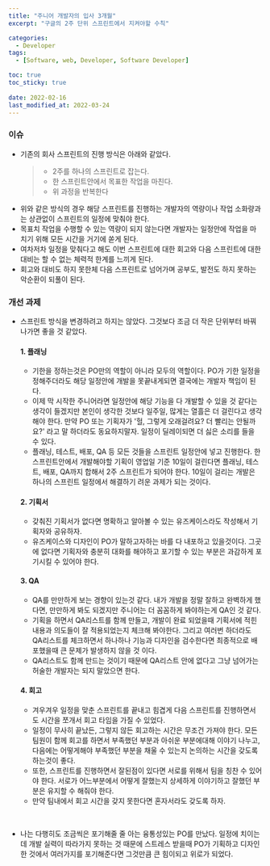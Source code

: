 ```yaml
---
title: "주니어 개발자의 입사 3개월"
excerpt: "구글의 2주 단위 스프린트에서 지켜야할 수칙"

categories:
  - Developer
tags:
  - [Software, web, Developer, Software Developer]

toc: true
toc_sticky: true
 
date: 2022-02-16
last_modified_at: 2022-03-24
---
```


### 이슈
  - 기존의 회사 스프린트의 진행 방식은 아래와 같았다.
    > * 2주를 하나의 스프린트로 잡는다.
    > * 한 스프린트안에서 목표한 작업을 마친다.
    > * 위 과정을 반복한다
  - 위와 같은 방식의 경우 해당 스프린트를 진행하는 개발자의 역량이나 작업 소화량과는 상관없이 스프린트의 일정에 맞춰야 한다.
  - 목표치 작업을 수행할 수 있는 역량이 되지 않는다면 개발자는 일정안에 작업을 마치기 위해 모든 시간을 거기에 쏟게 된다.
  - 여차저차 일정을 맞춰다고 해도 이번 스프린트에 대한 회고와 다음 스프린트에 대한 대비는 할 수 없는 체력적 한계를 느끼게 된다.
  - 회고와 대비도 하지 못한체 다음 스프린트로 넘어가며 공부도, 발전도 하지 못하는 악순환이 되풀이 된다.


### 개선 과제
  - 스프린트 방식을 변경하려고 하지는 않았다. 그것보다 조금 더 작은 단위부터 바꿔나가면 좋을 것 같았다.


      #### 1. 플래닝
      - 기한을 정하는것은 PO만의 역할이 아니라 모두의 역할이다. PO가 기한 일정을 정해주더라도 해당 일정안에 개발을 못끝내게되면 결국에는 개발자 책임이 된다.
      - 이제 막 시작한 주니어라면 일정안에 해당 기능을 다 개발할 수 있을 것 같다는 생각이 들겠지만 본인이 생각한 것보다 일주일, 많게는 열흘은 더 걸린다고 생각해야 한다. 만약 PO 또는 기획자가 '헐, 그렇게 오래걸려요? 더 빨리는 안될까요?' 라고 말 하더라도 동요하지말자. 일정이 딜레이되면 더 싫은 소리를 들을 수 있다.
      - 플래닝, 테스트, 배포, QA 등 모든 것들을 스프린트 일정안에 넣고 진행한다. 한 스프린트안에서 개발해야할 기획이 영업일 기준 10일이 걸린다면 플래닝, 테스트, 배포, QA까지 합해서 2주 스프린트가 되어야 한다. 10일이 걸리는 개발은 하나의 스프린트 일정에서 해결하기 려운 과제가 되는 것이다.

      #### 2. 기획서
      - 갖춰진 기획서가 없다면 명확하고 알아볼 수 있는 유즈케이스라도 작성해서 기획자와 공유하자.
      - 유즈케이스와 디자인이 PO가 말하고자하는 바를 다 내포하고 있을것이다. 그곳에 없다면 기획자와 충분히 대화를 해야하고 포기할 수 있는 부분은 과감하게 포기시킬 수 있어야 한다.

      #### 3. QA
      - QA를 만만하게 보는 경향이 있는것 같다. 내가 개발을 정말 잘하고 완벽하게 했다면, 만만하게 봐도 되겠지만 주니어는 더 꼼꼼하게 봐야하는게 QA인 것 같다.
      - 기획을 하면서 QA리스트를 함께 만들고, 개발이 완료 되었을때 기획서에 적힌 내용과 의도들이 잘 적용되었는지 체크해 봐야한다. 그리고 여러번 하더라도 QA리스트를 체크하면서 하나하나 기능과 디자인을 검수한다면 최종적으로 배포했을때 큰 문제가 발생하지 않을 것 이다.
      - QA리스트도 함께 만드는 것이기 때문에 QA리스트 안에 없다고 그냥 넘어가는 허술한 개발자는 되지 말았으면 한다.


      #### 4. 회고
      - 겨우겨우 일정을 맞춘 스프린트를 끝내고 힘겹게 다음 스프린트를 진행하면서도 시간을 쪼개서 회고 타임을 가질 수 있었다.
      - 일정이 무사히 끝났든, 그렇지 않든 회고하는 시간은 무조건 가져야 한다. 모든 팀원이 함께 회고를 하면서 부족했던 부분과 아쉬운 부분에대해 이야기 나누고, 다음에는 어떻게해야 부족했던 부분을 채울 수 있는지 논의하는 시간을 갖도록 하는것이 좋다.
      - 또한, 스프린트를 진행하면서 잘된점이 있다면 서로를 위해서 팀을 칭찬 수 있어야 한다. 서로가 어느부분에서 어떻게 잘했는지 상세하게 이야기하고 잘했던 부분은 유지할 수 해줘야 한다.
      - 만약 팀내에서 회고 시간을 갖지 못한다면 혼자서라도 갖도록 하자.

</br>

- 나는 다행히도 조금씩은 포기해줄 줄 아는 융통성있는 PO를 만났다.
  일정에 치이는데 개발 실력이 따라가지 못하는 것 때문에 스트레스 받을때 PO가 기획하고 디자인 한 것에서 여러가지를 포기해준다면 그것만큼 큰 힘이되고 위로가 되었다.
  



